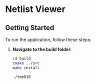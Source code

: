 # Netlist Viewer

## Getting Started

To run the application, follow these steps:

1. **Navigate to the build folder**:
   ```bash
   cd build
   cmake ../src
   make install

   ./tme810
